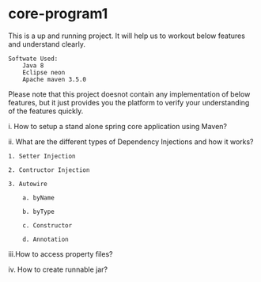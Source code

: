 # core-program1


This is a up and running project. It will help us to workout below features and understand clearly. 

	Softwate Used:
		Java 8 
		Eclipse neon
		Apache maven 3.5.0


Please note that this project doesnot contain any implementation of below features, but it just provides you the platform to verify your understanding of the features quickly.

i.	How to setup a stand alone spring core application using Maven?

ii. What are the different types of Dependency Injections and how it works?

	1. Setter Injection
	
	2. Contructor Injection
	
	3. Autowire
	
		a. byName
		
		b. byType
		
		c. Constructor
		
		d. Annotation
		
iii.How to access property files?

iv.	How to create runnable jar?


